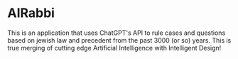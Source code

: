 # AIRabbi
This is an application that uses ChatGPT's API to rule cases and questions based on jewish law and precedent from the past 3000 (or so) years. This is true merging of cutting edge Artificial Intelligence with Intelligent Design!
